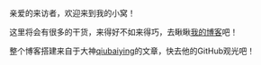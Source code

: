 亲爱的来访者，欢迎来到我的小窝！   

这里将会有很多的干货，来得好不如来得巧，去瞅瞅[我的博客](http://taolangwu.cn/)吧！

整个博客搭建来自于大神[qiubaiying](https://github.com/qiubaiying/qiubaiying.github.io)的文章，快去他的GitHub观光吧！

